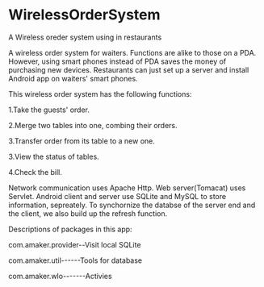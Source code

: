 WirelessOrderSystem
===================

A Wireless oreder system using in restaurants

A wireless order system for waiters. Functions are alike to those on a
PDA. However, using smart phones instead of PDA saves the money of
purchasing new devices. Restaurants can just set up a server and install
Android app on waiters' smart phones.

This wireless order system has the following functions:

1.Take the guests' order.

2.Merge two tables into one, combing their orders.

3.Transfer order from its table to a new one.

3.View the status of tables.

4.Check the bill.

Network communication uses Apache Http. Web server(Tomacat) uses
Servlet.  Android client and server use SQLite and MySQL to store
information, sepreately.
To synchornize the databse of the server end and the client, we also
build up the refresh function.

Descriptions of packages in this app:

com.amaker.provider--Visit local SQLite

com.amaker.util------Tools for database

com.amaker.wlo-------Activies
